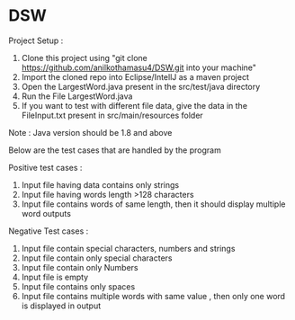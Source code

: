 # DSW

Project Setup : 

1. Clone this project using "git clone https://github.com/anilkothamasu4/DSW.git into your machine"
2. Import the cloned repo into Eclipse/IntellJ as a maven project
3. Open the LargestWord.java present in the src/test/java directory
4. Run the File LargestWord.java
5. If you want to test with different file data, give the data in the FileInput.txt present in src/main/resources folder

Note : Java version should be 1.8 and above

Below are the test cases that are handled by the program

Positive test cases : 

1. Input file having data contains only strings
2. Input file having words length >128 characters
3. Input file contains words of same length, then it should display multiple word outputs

Negative Test cases : 

1. Input file contain special characters, numbers and strings
2. Input file contain only special characters
3. Input file contain only Numbers
4. Input file is empty 
5. Input file contains only spaces
6. Input file contains multiple words with same value , then only one word is displayed in output
